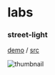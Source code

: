 # labs

### street-light

[demo](https://takumifukasawa.github.io/labs/street-light/) / [src](https://github.com/takumifukasawa/PaleGL/tree/master/workspace/051_street-light)

![thumbnail](https://github.com/takumifukasawa/labs/assets/947953/7c0fae7f-31e3-4278-b4aa-10108861af3e)
